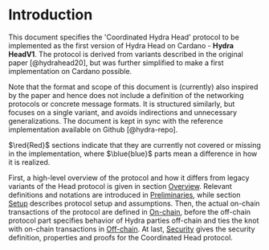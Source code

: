 # Introduction

This document specifies the 'Coordinated Hydra Head' protocol to be
implemented as the first version of Hydra Head on Cardano - **Hydra
HeadV1**. The protocol is derived from variants described in the
original paper [@hydrahead20], but was further simplified to make a
first implementation on Cardano possible.

Note that the format and scope of this document is (currently) also
inspired by the paper and hence does not include a definition of the
networking protocols or concrete message formats. It is structured
similarly, but focuses on a single variant, and avoids indirections and
unnecessary generalizations. The document is kept in sync with the
reference implementation available on Github [@hydra-repo].

<!-- TODO: todos are stripped out -->

<!-- TODO: references in markdown -->

$\red{Red}$ sections indicate that they are currently not
covered or missing in the implementation, where
$\blue{blue}$ parts mean a difference in how it is
realized.

First, a high-level overview of the protocol and how it differs from legacy
variants of the Head protocol is given in section [Overview](#sec:overview).
Relevant definitions and notations are introduced in [Preliminaries](#sec:prel),
while section [Setup](#sec:setup) describes protocol setup and assumptions.
Then, the actual on-chain transactions of the protocol are defined in
[On-chain](#sec:on-chain), before the off-chain protocol part specifies behavior
of Hydra parties off-chain and ties the knot with on-chain transactions in
[Off-chain](#sec:offchain). At last, [Security](#sec:security) gives the
security definition, properties and proofs for the Coordinated Head protocol.
